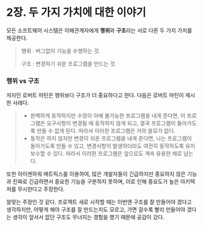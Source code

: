 # 2장. 두 가지 가치에 대한 이야기

모든 소프트웨어 시스템은 이해관계자에게 **행위**와 **구조**라는 서로 다른 두 가지 가치를 제공한다.

> 행위 : 버그없이 기능을 수행하는 것.
>
> 구조 : 변경하기 쉬운 프로그램을 만드는 것.

### 행위 vs 구조 

저자인 로버트 마틴은 행위보다 구조가 더 중요하다고 한다. 다음은 로버트 마틴이 제시한 사례다.

> * 완벽하게 동작하지만 수정이 아예 불가능한 프로그램을 내게 준다면, 이 프로그램은 요구사항이 변경될 때 동작하지 않게 되고, 결국 프로그램이 돌아가도록 만들 수 없게 된다. 따라서 이러한 프로그램은 거의 쓸모가 없다.
> * 동작은 하지 않지만 변경이 쉬운 프로그램을 내게 준다면, 나는 프로그램이 돌아가도록 만들 수 있고, 변경사항이 발생하더라도 여전히 동작하도록 유지보수할 수 있다. 따라서 이러한 프로그램은 앞으로도 계속 유용한 채로 남는다.

또한 아이젠하워 매트릭스를 이용하여, 많은 개발자들이 긴급하지만 중요하지 않은 기능과 진짜로 긴급하면서 중요한 기능을 구분하지 못하며, 이로 인해 중요도가 높은 아키텍처를 무시한다고 주장한다.

알맞는 주장인 것 같다. 프로젝트 새로 시작할 때는 이번엔 구조를 잘 만들어야 겠다고 생각하지만, 어떻게 해야 구조를 잘 만드는지도 모르고, 가면 갈수록 빨리 만들어야 겠다는 생각이 앞서서 없던 구조도 무너지는 경험을 했기 때문에 공감이 갔다.

